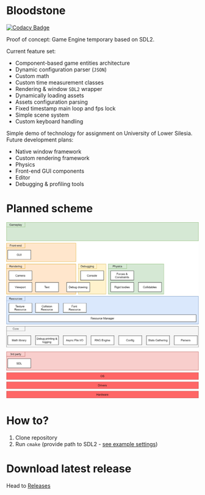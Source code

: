 # Bloodstone
[![Codacy Badge](https://api.codacy.com/project/badge/Grade/eef5d96748a5481b87d02fb0bc5f06e5)](https://app.codacy.com/manual/Ursanon/Bloodstone?utm_source=github.com&utm_medium=referral&utm_content=Ursanon/Bloodstone&utm_campaign=Badge_Grade_Dashboard)

Proof of concept: Game Engine temporary based on SDL2.

Current feature set:
* Component-based game entities architecture
* Dynamic configuration parser (`JSON`)
* Custom math
* Custom time measurement classes
* Rendering & window `SDL2` wrapper
* Dynamically loading assets
* Assets configuration parsing
* Fixed timestamp main loop and fps lock
* Simple scene system
* Custom keyboard handling

Simple demo of technology for assignment on University of Lower Silesia.  
Future development plans:
* Native window framework
* Custom rendering framework
* Physics 
* Front-end GUI components
* Editor
* Debugging & profiling tools

# Planned scheme
[![Scheme](docs/bloodstone.png)](docs/bloodstone.png)

# How to?
1. Clone repository
2. Run `cmake` (provide path to SDL2 - [see example settings](https://github.com/Ursanon/Bloodstone/blob/master/CMakeSettings.json))

# Download latest release
Head to [Releases](https://github.com/Ursanon/Bloodstone/releases)